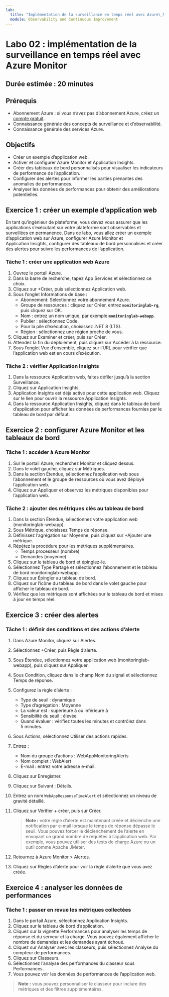 ```yaml
---
lab:
  title: "Implémentation de la surveillance en temps réel avec Azure\_Monitor"
  module: Observability and Continuous Improvement
---
```


# Labo 02 : implémentation de la surveillance en temps réel avec Azure Monitor

## Durée estimée : 20 minutes

## Prérequis

- Abonnement Azure : si vous n’avez pas d’abonnement Azure, créez un [compte gratuit](https://azure.microsoft.com/free/).
- Connaissance générale des concepts de surveillance et d’observabilité.
- Connaissance générale des services Azure.

## Objectifs

- Créer un exemple d’application web.
- Activer et configurer Azure Monitor et Application Insights.
- Créer des tableaux de bord personnalisés pour visualiser les indicateurs de performance de l’application.
- Configurer des alertes pour informer les parties prenantes des anomalies de performances.
- Analyser les données de performances pour obtenir des améliorations potentielles.

## Exercice 1 : créer un exemple d’application web

En tant qu’ingénieur de plateforme, vous devez vous assurer que les applications s’exécutant sur votre plateforme sont observables et surveillées en permanence. Dans ce labo, vous allez créer un exemple d’application web sur Azure, configurer Azure Monitor et Application Insights, configurer des tableaux de bord personnalisés et créer des alertes pour suivre les performances de l’application.

### Tâche 1 : créer une application web Azure

1. Ouvrez le portail Azure.
1. Dans la barre de recherche, tapez App Services et sélectionnez ce choix.
1. Cliquez sur +Créer, puis sélectionnez Application web.
1. Sous l’onglet Informations de base :
   - Abonnement: Sélectionnez votre abonnement Azure.
   - Groupe de ressources : cliquez sur Créer, entrez **`monitoringlab-rg`**, puis cliquez sur OK.
   - Nom : entrez un nom unique, par exemple **`monitoringlab-webapp`**.
   - Publier : sélectionnez Code.
   - Pour la pile d’exécution, choisissez .NET 8 (LTS).
   - Région : sélectionnez une région proche de vous.
1. Cliquez sur Examiner et créer, puis sur Créer.
1. Attendez la fin du déploiement, puis cliquez sur Accéder à la ressource.
1. Sous l’onglet Vue d’ensemble, cliquez sur l’URL pour vérifier que l’application web est en cours d’exécution.

### Tâche 2 : vérifier Application Insights

1. Dans la ressource Application web, faites défiler jusqu’à la section Surveillance.
1. Cliquez sur Application Insights.
1. Application Insights est déjà activé pour cette application web. Cliquez sur le lien pour ouvrir la ressource Application Insights.
1. Dans la ressource Application Insights, cliquez dans le tableau de bord d’application pour afficher les données de performances fournies par le tableau de bord par défaut.

## Exercice 2 : configurer Azure Monitor et les tableaux de bord

### Tâche 1 : accéder à Azure Monitor

1. Sur le portail Azure, recherchez Monitor et cliquez dessus.
1. Dans le volet gauche, cliquez sur Métriques.
1. Dans la section Étendue, sélectionnez l’application web sous l’abonnement et le groupe de ressources où vous avez déployé l’application web.
1. Cliquez sur Appliquer et observez les métriques disponibles pour l’application web.

### Tâche 2 : ajouter des métriques clés au tableau de bord

1. Dans la section Étendue, sélectionnez votre application web (monitoringlab-webapp).
1. Sous Métrique, choisissez Temps de réponse.
1. Définissez l’agrégation sur Moyenne, puis cliquez sur +Ajouter une métrique.
1. Répétez la procédure pour les métriques supplémentaires.
   - Temps processeur (nombre)
   - Demandes (moyenne)
1. Cliquez sur le tableau de bord et épinglez-le.
1. Sélectionnez Type Partagé et sélectionnez l’abonnement et le tableau de bord monitoringlab-webapp.
1. Cliquez sur Épingler au tableau de bord.
1. Cliquez sur l’icône du tableau de bord dans le volet gauche pour afficher le tableau de bord.
1. Vérifiez que les métriques sont affichées sur le tableau de bord et mises à jour en temps réel.

## Exercice 3 : créer des alertes

### Tâche 1 : définir des conditions et des actions d’alerte

1. Dans Azure Monitor, cliquez sur Alertes.
1. Sélectionnez +Créer, puis Règle d’alerte.
1. Sous Étendue, sélectionnez votre application web (monitoringlab-webapp), puis cliquez sur Appliquer.
1. Sous Condition, cliquez dans le champ Nom du signal et sélectionnez Temps de réponse.
1. Configurez la règle d’alerte :
   - Type de seuil : dynamique
   - Type d’agrégation : Moyenne
   - La valeur est : supérieure à ou inférieure à
   - Sensibilité du seuil : élevée
   - Quand évaluer : vérifiez toutes les minutes et contrôlez dans 5 minutes.
1. Sous Actions, sélectionnez Utiliser des actions rapides.
1. Entrez :
   - Nom du groupe d’actions : WebAppMonitoringAlerts
   - Nom complet : WebAlert
   - E-mail : entrez votre adresse e-mail.
1. Cliquez sur Enregistrer.
1. Cliquez sur Suivant : Détails.
1. Entrez un nom `WebAppResponseTimeAlert` et sélectionnez un niveau de gravité détaillé.
1. Cliquez sur Vérifier + créer, puis sur Créer.

   > **Note :** votre règle d’alerte est maintenant créée et déclenche une notification par e-mail lorsque le temps de réponse dépasse le seuil. Vous pouvez forcer le déclenchement de l’alerte en envoyant un grand nombre de requêtes à l’application web. Par exemple, vous pouvez utiliser des tests de charge Azure ou un outil comme Apache JMeter.

1. Retournez à Azure Monitor > Alertes.
1. Cliquez sur Règles d’alerte pour voir la règle d’alerte que vous avez créée.

## Exercice 4 : analyser les données de performances

### Tâche 1 : passer en revue les métriques collectées

1. Dans le portail Azure, sélectionnez Application Insights.
1. Cliquez sur le tableau de bord d’application.
1. Cliquez sur la vignette Performances pour analyser les temps de réponse et du serveur et la charge. Vous pouvez également afficher le nombre de demandes et les demandes ayant échoué.
1. Cliquez sur Analyser avec les classeurs, puis sélectionnez Analyse du compteur de performances.
1. Cliquez sur Classeurs.
1. Sélectionnez l’analyse des performances du classeur sous Performances.
1. Vous pouvez voir les données de performances de l’application web.

> **Note :** vous pouvez personnaliser le classeur pour inclure des métriques et des filtres supplémentaires.
